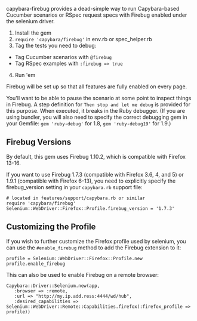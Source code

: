 capybara-firebug provides a dead-simple way to run Capybara-based Cucumber
scenarios or RSpec request specs with Firebug enabled under the selenium driver.

1. Install the gem
2. `require 'capybara/firebug'` in env.rb or spec_helper.rb
3. Tag the tests you need to debug:
  - Tag Cucumber scenarios with `@firebug`
  - Tag RSpec examples with `:firebug => true`
4. Run 'em

Firebug will be set up so that all features are fully enabled on every page.

You'll want to be able to pause the scenario at some point to inspect things
in Firebug. A step definition for `Then stop and let me debug` is provided
for this purpose. When executed, it breaks in the Ruby debugger. (If you are
using bundler, you will also need to specify the correct debugging gem in your
Gemfile: `gem 'ruby-debug'` for 1.8, `gem 'ruby-debug19'` for 1.9.)

## Firebug Versions

By default, this gem uses Firebug 1.10.2, which is compatible with Firefox 13-16.

If you want to use Firebug 1.7.3 (compatible with Firefox 3.6, 4, and 5) or 1.9.1
(compatible with Firefox 6-13), you need to explicitly specify the firebug_version
setting in your `capybara.rb` support file:

    # located in features/support/capybara.rb or similar
    require 'capybara/firebug'
    Selenium::WebDriver::Firefox::Profile.firebug_version = '1.7.3'

## Customizing the Profile

If you wish to further customize the Firefox profile used by selenium, you
can use the `#enable_firebug` method to add the Firebug extension to it:

    profile = Selenium::WebDriver::Firefox::Profile.new
    profile.enable_firebug

This can also be used to enable Firebug on a remote browser:

    Capybara::Driver::Selenium.new(app,
       :browser => :remote,
       :url => "http://my.ip.add.ress:4444/wd/hub",
       :desired_capabilities => Selenium::WebDriver::Remote::Capabilities.firefox(:firefox_profile => profile))
